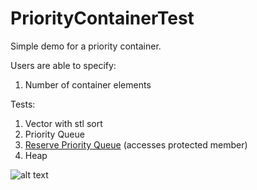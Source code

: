 # PriorityContainerTest

Simple demo for a priority container.

Users are able to specify:
1. Number of container elements

Tests:
1. Vector with stl sort
2. Priority Queue
3. [Reserve Priority Queue](https://stackoverflow.com/a/3666949) (accesses protected member)
4. Heap

![alt text](http://i.imgur.com/dRr1fMj.png "example 1")
